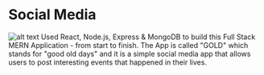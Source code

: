 # Social Media

![alt text](file:///Users/mohaosman/Desktop/Screen%20Shot%202022-08-31%20at%208.15.48%20AM.png)
Used React, Node.js, Express & MongoDB to build this Full Stack MERN Application - from start to finish. The App is called "GOLD" which stands for "good old days" and it is a simple social media app that allows users to post interesting events that happened in their lives.
